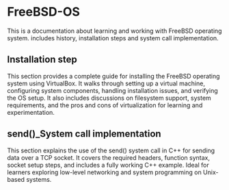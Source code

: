 # FreeBSD-OS
This is a documentation about learning and working with FreeBSD operating system. includes history, installation steps and system call implementation.

## Installation step
This section provides a complete guide for installing the FreeBSD operating system using VirtualBox. It walks through setting up a virtual machine, configuring system components, handling installation issues, and verifying the OS setup. It also includes discussions on filesystem support, system requirements, and the pros and cons of virtualization for learning and experimentation.

## send()_System call implementation
This section explains the use of the send() system call in C++ for sending data over a TCP socket. It covers the required headers, function syntax, socket setup steps, and includes a fully working C++ example. Ideal for learners exploring low-level networking and system programming on Unix-based systems.
